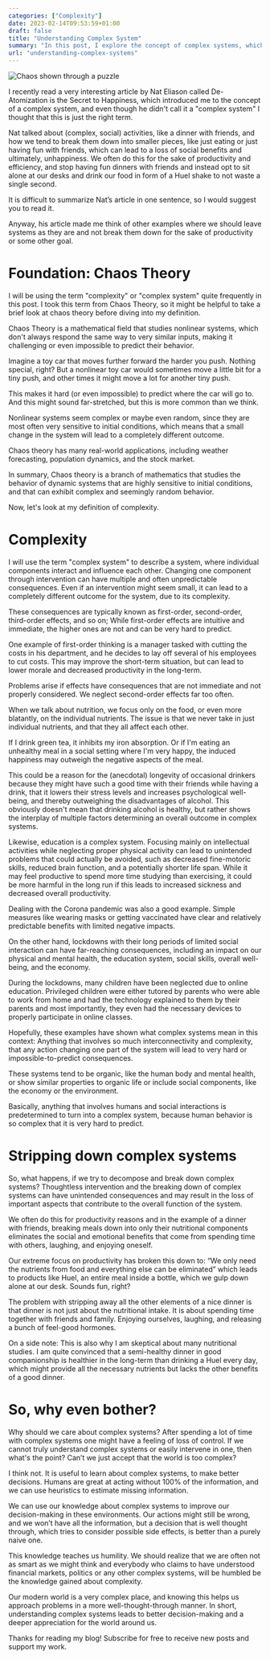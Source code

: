 ```yaml
---
categories: ["Complexity"]
date: 2023-02-14T09:53:59+01:00
draft: false
title: "Understanding Complex System"
summary: "In this post, I explore the concept of complex systems, which are prevalent in our world. It turns out, that reality is often more complex than we naively think."
url: "understanding-complex-systems"
---
```


![Chaos shown through a puzzle](https://images.unsplash.com/photo-1494059980473-813e73ee784b?crop=entropy&cs=tinysrgb&fit=max&fm=jpg&ixid=MnwzMDAzMzh8MHwxfHNlYXJjaHwyfHxjaGFvc3xlbnwwfHx8fDE2NzYzNjQzNDk&ixlib=rb-4.0.3&q=80&w=1080)

I recently read a very interesting article by Nat Eliason called De-Atomization is the Secret to Happiness, which introduced me to the concept of a complex system, and even though he didn't call it a "complex system" I thought that this is just the right term.

Nat talked about (complex, social) activities, like a dinner with friends, and how we tend to break them down into smaller pieces, like just eating or just having fun with friends, which can lead to a loss of social benefits and ultimately, unhappiness. We often do this for the sake of productivity and efficiency, and stop having fun dinners with friends and instead opt to sit alone at our desks and drink our food in form of a Huel shake to not waste a single second.

It is difficult to summarize Nat’s article in one sentence, so I would suggest you to read it.

Anyway, his article made me think of other examples where we should leave systems as they are and not break them down for the sake of productivity or some other goal.

# Foundation: Chaos Theory

I will be using the term "complexity" or "complex system" quite frequently in this post. I took this term from Chaos Theory, so it might be helpful to take a brief look at chaos theory before diving into my definition.

Chaos Theory is a mathematical field that studies nonlinear systems, which don't always respond the same way to very similar inputs, making it challenging or even impossible to predict their behavior.

Imagine a toy car that moves further forward the harder you push. Nothing special, right? But a nonlinear toy car would sometimes move a little bit for a tiny push, and other times it might move a lot for another tiny push.

This makes it hard (or even impossible) to predict where the car will go to. And this might sound far-stretched, but this is more common than we think.

Nonlinear systems seem complex or maybe even random, since they are most often very sensitive to initial conditions, which means that a small change in the system will lead to a completely different outcome.

Chaos theory has many real-world applications, including weather forecasting, population dynamics, and the stock market.

In summary, Chaos theory is a branch of mathematics that studies the behavior of dynamic systems that are highly sensitive to initial conditions, and that can exhibit complex and seemingly random behavior.

Now, let's look at my definition of complexity.

# Complexity

I will use the term "complex system" to describe a system, where individual components interact and influence each other. Changing one component through intervention can have multiple and often unpredictable consequences. Even if an intervention might seem small, it can lead to a completely different outcome for the system, due to its complexity.

These consequences are typically known as first-order, second-order, third-order effects, and so on; While first-order effects are intuitive and immediate, the higher ones are not and can be very hard to predict.

One example of first-order thinking is a manager tasked with cutting the costs in his department, and he decides to lay off several of his employees to cut costs. This may improve the short-term situation, but can lead to lower morale and decreased productivity in the long-term.

Problems arise if effects have consequences that are not immediate and not properly considered. We neglect second-order effects far too often.

When we talk about nutrition, we focus only on the food, or even more blatantly, on the individual nutrients. The issue is that we never take in just individual nutrients, and that they all affect each other.

If I drink green tea, it inhibits my iron absorption. Or if I'm eating an unhealthy meal in a social setting where I'm very happy, the induced happiness may outweigh the negative aspects of the meal.

This could be a reason for the (anecdotal) longevity of occasional drinkers because they might have such a good time with their friends while having a drink, that it lowers their stress levels and increases psychological well-being, and thereby outweighing the disadvantages of alcohol. This obviously doesn't mean that drinking alcohol is healthy, but rather shows the interplay of multiple factors determining an overall outcome in complex systems.

Likewise, education is a complex system. Focusing mainly on intellectual activities while neglecting proper physical activity can lead to unintended problems that could actually be avoided, such as decreased fine-motoric skills, reduced brain function, and a potentially shorter life span. While it may feel productive to spend more time studying than exercising, it could be more harmful in the long run if this leads to increased sickness and decreased overall productivity.

Dealing with the Corona pandemic was also a good example. Simple measures like wearing masks or getting vaccinated have clear and relatively predictable benefits with limited negative impacts.

On the other hand, lockdowns with their long periods of limited social interaction can have far-reaching consequences, including an impact on our physical and mental health, the education system, social skills, overall well-being, and the economy.

During the lockdowns, many children have been neglected due to online education. Privileged children were either tutored by parents who were able to work from home and had the technology explained to them by their parents and most importantly, they even had the necessary devices to properly participate in online classes.

Hopefully, these examples have shown what complex systems mean in this context: Anything that involves so much interconnectivity and complexity, that any action changing one part of the system will lead to very hard or impossible-to-predict consequences.

These systems tend to be organic, like the human body and mental health, or show similar properties to organic life or include social components, like the economy or the environment.

Basically, anything that involves humans and social interactions is predetermined to turn into a complex system, because human behavior is so complex that it is very hard to predict.

# Stripping down complex systems

So, what happens, if we try to decompose and break down complex systems? Thoughtless intervention and the breaking down of complex systems can have unintended consequences and may result in the loss of important aspects that contribute to the overall function of the system.

We often do this for productivity reasons and in the example of a dinner with friends, breaking meals down into only their nutritional components eliminates the social and emotional benefits that come from spending time with others, laughing, and enjoying oneself.

Our extreme focus on productivity has broken this down to: “We only need the nutrients from food and everything else can be eliminated” which leads to products like Huel, an entire meal inside a bottle, which we gulp down alone at our desk. Sounds fun, right?

The problem with stripping away all the other elements of a nice dinner is that dinner is not just about the nutritional intake. It is about spending time together with friends and family. Enjoying ourselves, laughing, and releasing a bunch of feel-good hormones.

On a side note: This is also why I am skeptical about many nutritional studies. I am quite convinced that a semi-healthy dinner in good companionship is healthier in the long-term than drinking a Huel every day, which might provide all the necessary nutrients but lacks the other benefits of a good dinner.

# So, why even bother?

Why should we care about complex systems? After spending a lot of time with complex systems one might have a feeling of loss of control. If we cannot truly understand complex systems or easily intervene in one, then what's the point? Can’t we just accept that the world is too complex?

I think not. It is useful to learn about complex systems, to make better decisions. Humans are great at acting without 100% of the information, and we can use heuristics to estimate missing information.

We can use our knowledge about complex systems to improve our decision-making in these environments. Our actions might still be wrong, and we won’t have all the information, but a decision that is well thought through, which tries to consider possible side effects, is better than a purely naive one.

This knowledge teaches us humility. We should realize that we are often not as smart as we might think and everybody who claims to have understood financial markets, politics or any other complex systems, will be humbled be the knowledge gained about complexity.

Our modern world is a very complex place, and knowing this helps us approach problems in a more well-thought-through manner. In short, understanding complex systems leads to better decision-making and a deeper appreciation for the world around us.

Thanks for reading my blog! Subscribe for free to receive new posts and support my work.
